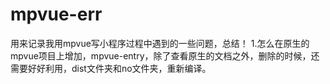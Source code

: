 # mpvue-err
用来记录我用mpvue写小程序过程中遇到的一些问题，总结！
1.怎么在原生的mpvue项目上增加，mpvue-entry，除了查看原生的文档之外，删除的时候，还需要好好利用，dist文件夹和no文件夹，重新编译。
